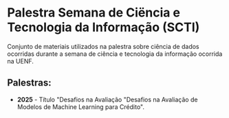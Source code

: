 # Palestra Semana de Ciëncia e Tecnologia da Informação (SCTI)

Conjunto de materiais utilizados na palestra sobre ciência de dados ocorridas durante a semana de ciência e tecnologia da informação ocorrida na UENF.

## Palestras:

- **2025** - Título "Desafios na Avaliação "Desafios na Avaliação de Modelos de Machine Learning para Crédito".

